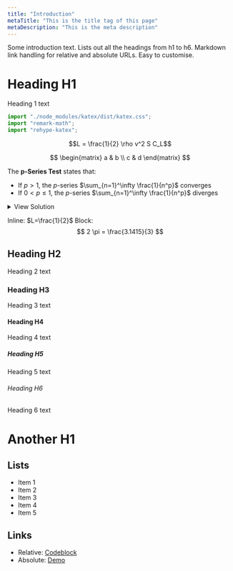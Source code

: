```yaml
---
title: "Introduction"
metaTitle: "This is the title tag of this page"
metaDescription: "This is the meta description"
---
```


Some introduction text. Lists out all the headings from h1 to h6. Markdown link handling for relative and absolute URLs. Easy to customise.

# Heading H1
Heading 1 text

```javascript
import "./node_modules/katex/dist/katex.css";
import "remark-math";
import "rehype-katex";
```

```math
L = \frac{1}{2} \rho v^2 S C_L
```
$$
\begin{matrix}
   a & b \\
   c & d
\end{matrix}
$$

The $\boldsymbol{p}\textbf{-Series Test}$ states that:

- If $p>1$, the $p$-series $\sum_{n=1}^\infty \frac{1}{n^p}$ converges
- If $0<p \leq 1$, the $p$-series $\sum_{n=1}^\infty \frac{1}{n^p}$ diverges 

<details class="exampleProblem">
  <summary>View Solution</summary>

  ### Some Javascript
  ```js
  function logSomething(something) {
    console.log('Something', something);
  }
  ```
</details>

Inline: $L=\frac{1}{2}$
Block:
$$
2 \pi = \frac{3.1415}{3}
$$

## Heading H2
Heading 2 text

### Heading H3
Heading 3 text

#### Heading H4
Heading 4 text

##### Heading H5
Heading 5 text

###### Heading H6
Heading 6 text

# Another H1

## Lists
- Item 1
- Item 2
- Item 3
- Item 4
- Item 5

## Links

* Relative: [Codeblock](/codeblock)
* Absolute: [Demo](https://learn.hasura.io/graphql/react)